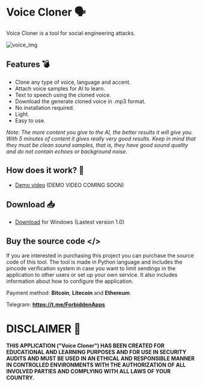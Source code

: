 # Voice Cloner 🗣️

Voice Cloner is a tool for social engineering attacks.

![voice_img](https://github.com/ForbiddenApps/Voice-Cloner/assets/164560634/48514447-28e4-46e1-b894-f22b1ff13caf)

## Features 💣

+ Clone any type of voice, language and accent.
+ Attach voice samples for AI to learn.
+ Text to speech using the cloned voice.
+ Download the generate cloned voice in .mp3 format.
+ No installation required.
+ Light.
+ Easy to use.

*Note: The more content you give to the AI, the better results it will give you. With 5 minutes of content it gives really very good results. Keep in mind that they must be clean sound samples, that is, they have good sound quality and do not contain echoes or background noise.*

## How does it work? 🧪 

+ [Demo video](https://www.youtube.com) (DEMO VIDEO COMING SOON)

## Download 📥

+ [Download](https://github.com/ForbiddenApps/Voice-Cloner/releases/download/1.0/Voice_Cloner.rar) for Windows (Lastest version 1.0)

 ## Buy the source code </>
 
If you are interested in purchasing this project you can purchase the source code of this tool. The tool is made in Python language and includes the pincode verification system in case you want to limit sendings in the application to other users or set up your own service. It also includes information about how to configure the application.

Payment method: **Bitcoin**, **Litecoin** and **Ethereum**.

Telegram: **https://t.me/ForbiddenApps**

# DISCLAIMER 📜

**THIS APPLICATION ("Voice Cloner") HAS BEEN CREATED FOR EDUCATIONAL AND LEARNING PURPOSES AND FOR USE IN SECURITY AUDITS AND MUST BE USED IN AN ETHICAL AND RESPONSIBLE MANNER IN CONTROLLED ENVIRONMENTS WITH THE AUTHORIZATION OF ALL INVOLVED PARTIES AND COMPLYING WITH ALL LAWS OF YOUR COUNTRY.**
